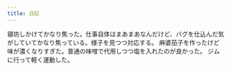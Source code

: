 ```yaml
---
title: 日記
---
```


寝坊しかけてかなり焦った。仕事自体はまあまあなんだけど、バグを仕込んだ気がしていてかなり焦っている。様子を見つつ対応する。
麻婆茄子を作ったけど味が濃くなりすぎた。普通の味噌で代用しつつ塩を入れたのが良かった。
ジムに行って軽く運動した。